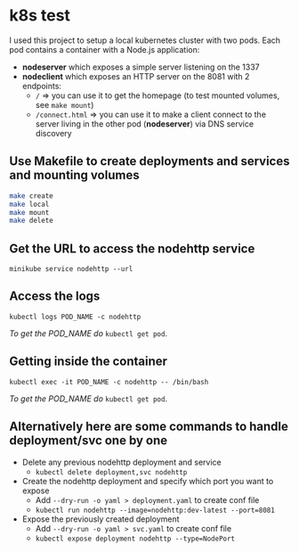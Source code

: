 # k8s test

I used this project to setup a local kubernetes cluster with two pods.
Each pod contains a container with a Node.js application:

* **nodeserver** which exposes a simple server listening on the 1337
* **nodeclient** which exposes an HTTP server on the 8081 with 2 endpoints:
  * `/` => you can use it to get the homepage (to test mounted volumes, see `make mount`)
  * `/connect.html` => you can use it to make a client connect to
    the server living in the other pod (**nodeserver**) via DNS service discovery

## Use Makefile to create deployments and services and mounting volumes
```bash
make create
make local
make mount
make delete
```

## Get the URL to access the nodehttp service
`minikube service nodehttp --url`

## Access the logs
`kubectl logs POD_NAME -c nodehttp`

*To get the POD_NAME do* `kubectl get pod`.

## Getting inside the container
`kubectl exec -it POD_NAME -c nodehttp -- /bin/bash`

*To get the POD_NAME do* `kubectl get pod`.

## Alternatively here are some commands to handle deployment/svc one by one

* Delete any previous nodehttp deployment and service
  * `kubectl delete deployment,svc nodehttp`
* Create the nodehttp deployment and specify which port you want to expose
  * Add `--dry-run -o yaml > deployment.yaml` to create conf file
  * `kubectl run nodehttp --image=nodehttp:dev-latest --port=8081`
* Expose the previously created deployment
  * Add `--dry-run -o yaml > svc.yaml` to create conf file
  * `kubectl expose deployment nodehttp --type=NodePort`
